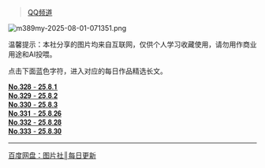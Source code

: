 > [QQ频道]()

![m389my-2025-08-01-071351.png](https://cdn.jsdelivr.net/gh/ASHUHUDA/ImagesHost@main/2025/m389my-2025-08-01-071351.png)

温馨提示：本社分享的图片均来自互联网，仅供个人学习收藏使用，请勿用作商业用途和AI投喂。 
 
点击下面蓝色字符，进入对应的每日作品精选长文。

[𝐍𝐨.𝟑𝟐𝟖 - 𝟐𝟓.𝟖.𝟏](https://pd.qq.com/s/11z4opoeg)  
[𝐍𝐨.𝟑𝟐𝟗 - 𝟐𝟓.𝟖.𝟐](https://pd.qq.com/s/ih3o81w5)  
[𝐍𝐨.𝟑𝟑𝟎 - 𝟐𝟓.𝟖.𝟑](https://pd.qq.com/s/5xm5coku1)  
[𝐍𝐨.𝟑𝟑𝟏 - 𝟐𝟓.𝟖.𝟐𝟔](https://pd.qq.com/s/b0wetv8dk)  
[𝐍𝐨.𝟑𝟑𝟐 - 𝟐𝟓.𝟖.𝟐𝟖](https://pd.qq.com/s/a44t4udlb)  
[𝐍𝐨.𝟑𝟑𝟑 - 𝟐𝟓.𝟖.𝟑𝟎](https://pd.qq.com/s/8o3znoy6a)  

- - -
[百度网盘：图片社║每日更新](https://pan.baidu.com/s/1gfkYIfZHgidxCGMfjr7JeA?pwd=HUDA)